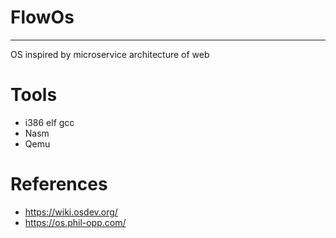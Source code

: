 # FlowOs
--------
OS inspired by microservice architecture of web

# Tools

- i386 elf gcc
- Nasm
- Qemu

# References
- https://wiki.osdev.org/
- https://os.phil-opp.com/